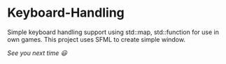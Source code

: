 # Keyboard-Handling
Simple keyboard handling support using std::map, std::function for use in own games.
This project uses SFML to create simple window.

*See you next time :smiley:*
